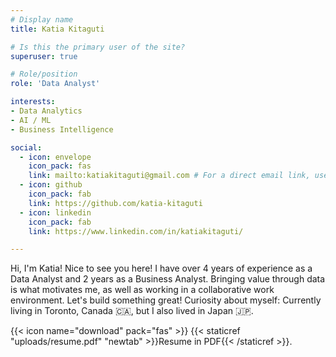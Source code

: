 ```yaml
---
# Display name
title: Katia Kitaguti

# Is this the primary user of the site?
superuser: true

# Role/position
role: 'Data Analyst'

interests:
- Data Analytics
- AI / ML
- Business Intelligence

social:
  - icon: envelope
    icon_pack: fas
    link: mailto:katiakitaguti@gmail.com # For a direct email link, use "mailto:test@example.org".
  - icon: github
    icon_pack: fab
    link: https://github.com/katia-kitaguti
  - icon: linkedin
    icon_pack: fab
    link: https://www.linkedin.com/in/katiakitaguti/

---
```


Hi, I'm Katia! Nice to see you here! I have over 4 years of experience as a Data Analyst and 2 years as a Business Analyst. Bringing value through data is what motivates me, as well as working in a collaborative work environment. Let's build something great! Curiosity about myself: Currently living in Toronto, Canada 🇨🇦, but I also lived in Japan 🇯🇵.

{{< icon name="download" pack="fas" >}} {{< staticref "uploads/resume.pdf" "newtab" >}}Resume in PDF{{< /staticref >}}.
